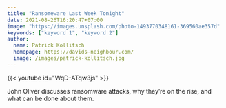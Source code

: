 ```yaml
---
title: "Ransomeware Last Week Tonight"
date: 2021-08-26T16:20:47+07:00
image: "https://images.unsplash.com/photo-1493770348161-369560ae357d"
keywords: ["keyword 1", "keyword 2"]
author:
  name: Patrick Kollitsch
  homepage: https://davids-neighbour.com/
  image: /images/patrick-kollitsch.jpg
---
```


{{< youtube id="WqD-ATqw3js" >}}

John Oliver discusses ransomware attacks, why they’re on the rise, and what can be done about them.
